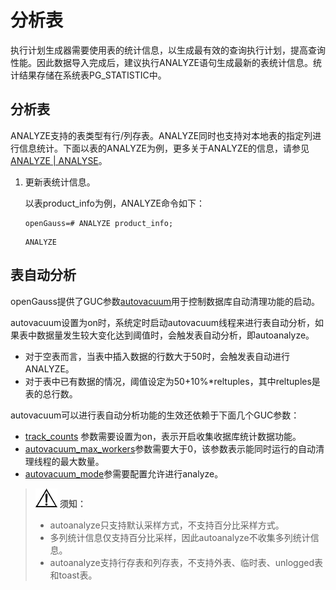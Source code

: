 # 分析表<a name="ZH-CN_TOPIC_0289900953"></a>

执行计划生成器需要使用表的统计信息，以生成最有效的查询执行计划，提高查询性能。因此数据导入完成后，建议执行ANALYZE语句生成最新的表统计信息。统计结果存储在系统表PG\_STATISTIC中。

## 分析表<a name="zh-cn_topic_0283137110_zh-cn_topic_0237121146_zh-cn_topic_0165786590_section147211861618"></a>

ANALYZE支持的表类型有行/列存表。ANALYZE同时也支持对本地表的指定列进行信息统计。下面以表的ANALYZE为例，更多关于ANALYZE的信息，请参见[ANALYZE | ANALYSE](../SQLReference/ANALYZE-ANALYSE.md)。

1.  更新表统计信息。

    以表product\_info为例，ANALYZE命令如下：

    ```
    openGauss=# ANALYZE product_info;
    ```

    ```
    ANALYZE
    ```


## 表自动分析<a name="zh-cn_topic_0283137110_zh-cn_topic_0237121146_zh-cn_topic_0165786590_section1274813345166"></a>

openGauss提供了GUC参数[autovacuum](../DatabaseReference/自动清理.md#zh-cn_topic_0283137694_zh-cn_topic_0237124730_zh-cn_topic_0059778244_s995913ca9df54ae5bb488d1e810bd824)用于控制数据库自动清理功能的启动。

autovacuum设置为on时，系统定时启动autovacuum线程来进行表自动分析，如果表中数据量发生较大变化达到阈值时，会触发表自动分析，即autoanalyze。

-   对于空表而言，当表中插入数据的行数大于50时，会触发表自动进行ANALYZE。
-   对于表中已有数据的情况，阈值设定为50+10%\*reltuples，其中reltuples是表的总行数。

autovacuum可以进行表自动分析功能的生效还依赖于下面几个GUC参数：

-   [track\_counts](../DatabaseReference/查询和索引统计收集器.md#zh-cn_topic_0283136895_zh-cn_topic_0237124727_zh-cn_topic_0059779313_s3f4fb0b1004041f69e1454c701952411)  参数需要设置为on，表示开启收集收据库统计数据功能。
-   [autovacuum\_max\_workers](../DatabaseReference/#zh-cn_topic_0283137694_zh-cn_topic_0237124730_zh-cn_topic_0059778244_s76932f79410248ba8923017d19982673)参数需要大于0，该参数表示能同时运行的自动清理线程的最大数量。
-   [autovacuum\_mode](../DatabaseReference/自动清理.md#zh-cn_topic_0237124730zh-cn_topic_0283137694_zh-cn_topic_0237124730_section658130152017)参需要配置允许进行analyze。

>![](public_sys-resources/icon-notice.gif) **须知：** 
>
>-   autoanalyze只支持默认采样方式，不支持百分比采样方式。
>-   多列统计信息仅支持百分比采样，因此autoanalyze不收集多列统计信息。
>-   autoanalyze支持行存表和列存表，不支持外表、临时表、unlogged表和toast表。

